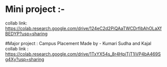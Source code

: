 # Mini project :-

collab link: https://colab.research.google.com/drive/124eC2d2PiQAaTWCDrfibAhOLaXfBEDYP?usp=sharing

#Major project : Campus Placement
Made by - Kumari Sudha and Kajal
 collab link : https://colab.research.google.com/drive/1TxYX54s_8r4HpiTjT1iVP4bA469Sg4Xy?usp=sharing 
 
